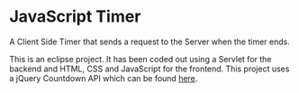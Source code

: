 # JavaScript Timer
A Client Side Timer that sends a request to the Server when the timer ends.

This is an eclipse project. It has been coded out using a Servlet for the backend and HTML, CSS and JavaScript for the frontend.
This project uses a jQuery Countdown API which can be found [here](http://hilios.github.io/jQuery.countdown/).
